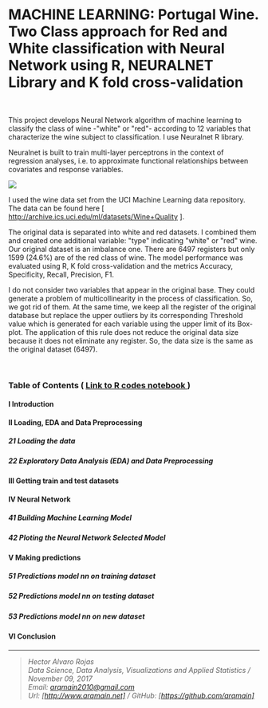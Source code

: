 # MACHINE LEARNING: Portugal Wine. Two Class approach for Red and White classification with Neural Network using R, NEURALNET Library and K fold cross-validation

<br>

This project develops Neural Network algorithm of machine learning to classify the class of wine -"white" or "red"- according to 12 variables that characterize the wine subject to classification. I use Neuralnet R library.

Neuralnet is built to train multi-layer perceptrons in the context of regression analyses, i.e. to approximate functional relationships between covariates and response variables.


![](http://arqmain.net/iris/nnet-RedWhite-plot.png)



I used the wine data set from the UCI Machine Learning data repository. The data can be found here [ http://archive.ics.uci.edu/ml/datasets/Wine+Quality ]. 

The original data is separated into white and red datasets. I combined them and created one additional variable: "type" indicating "white" or "red" wine. Our original dataset is an imbalance one. There are 6497 registers but only 1599 (24.6%) are of the red class of wine. The model performance was evaluated using R, K fold cross-validation and the metrics Accuracy, Specificity, Recall, Precision, F1.

I do not consider two variables that appear in the original base. They could generate a problem of multicollinearity in the process of classification. So, we got rid of them. At the same time, we keep all the register of the original database but replace the upper outliers by its corresponding Threshold value which is generated for each variable using the upper limit of its Box-plot. The application of this rule does not reduce the original data size because it does not eliminate any register. So, the data size is the same as the original dataset (6497).

<br>

### Table of Contents   (  [  Link to R codes notebook ]( https://github.com/arqmain/Machine_Learning/blob/master/R_MLearning/PWine_RedWhite_NNetwork_RNEURALET_KFold/Project9_Portugal_WINE_TwoClass_RedWhite_NNetwork_NEURALNET.ipynb))

#### I Introduction

#### II Loading, EDA and Data Preprocessing

##### 21 Loading the data

##### 22 Exploratory Data Analysis (EDA) and Data Preprocessing

#### III Getting train and test datasets

#### IV Neural Network

##### 41 Building Machine Learning Model

##### 42 Ploting the Neural Network Selected Model

#### V Making predictions

##### 51 Predictions model nn on training dataset

##### 52 Predictions model nn on testing dataset

##### 53 Predictions model nn on new dataset

#### VI Conclusion


<hr>

><i>Hector Alvaro Rojas<br>
>Data Science, Data Analysis, Visualizations and Applied Statistics / November 09, 2017<br>
>Email: <arqmain2010@gmail.com> <br>
>Url: [http://www.arqmain.net]   /   GitHub: [https://github.com/arqmain]</i>

